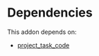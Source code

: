 # Dependencies

This addon depends on:

- [project_task_code](https://github.com/bringout/oca-workflow-process)

